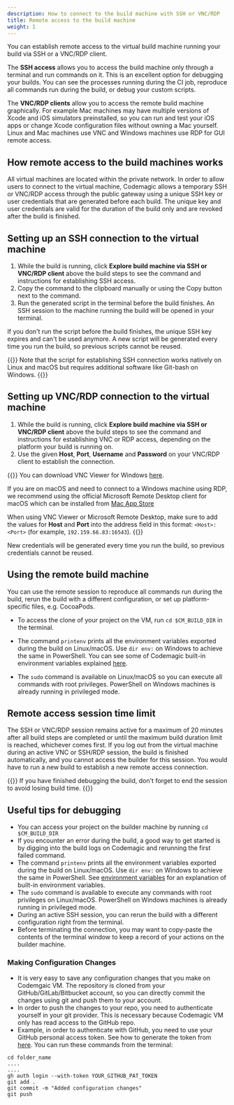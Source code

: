 ```yaml
---
description: How to connect to the build machine with SSH or VNC/RDP
title: Remote access to the build machine
weight: 1
---
```


You can establish remote access to the virtual build machine running your build via SSH or a VNC/RDP client. 

The **SSH access** allows you to access the build machine only through a terminal and run commands on it. This is an excellent option for debugging your builds. You can see the processes running during the CI job, reproduce all commands run during the build, or debug your custom scripts.

The **VNC/RDP clients** allow you to access the remote build machine graphically. For example Mac machines may have multiple versions of Xcode and iOS simulators preinstalled, so you can run and test your iOS apps or change Xcode configuration files without owning a Mac yourself. Linux and Mac machines use VNC and Windows machines use RDP for GUI remote access.

## How remote access to the build machines works

All virtual machines are located within the private network. In order to allow users to connect to the virtual machine, Codemagic allows a temporary SSH or VNC/RDP access through the public gateway using a unique SSH key or user credentials that are generated before each build. The unique key and user credentials are valid for the duration of the build only and are revoked after the build is finished.

## Setting up an SSH connection to the virtual machine

1. While the build is running, click **Explore build machine via SSH or VNC/RDP client** above the build steps to see the command and instructions for establishing SSH access. 
2. Copy the command to the clipboard manually or using the Copy button next to the command.
3. Run the generated script in the terminal before the build finishes. An SSH session to the machine running the build will be opened in your terminal.

If you don't run the script before the build finishes, the unique SSH key expires and can't be used anymore. A new script will be generated every time you run the build, so previous scripts cannot be reused.

{{<notebox>}}
Note that the script for establishing SSH connection works natively on Linux and macOS but requires additional software like Git-bash on Windows.
{{</notebox>}}

## Setting up VNC/RDP connection to the virtual machine

1. While the build is running, click **Explore build machine via SSH or VNC/RDP client** above the build steps to see the command and instructions for establishing VNC or RDP access, depending on the platform your build is running on. 
2. Use the given **Host**, **Port**, **Username** and **Password** on your VNC/RDP client to establish the connection.

{{<notebox>}}
You can download VNC Viewer for Windows [here](https://www.realvnc.com/en/connect/download/viewer/windows/). 

If you are on macOS and need to connect to a Windows machine using RDP, we recommend using the official Microsoft Remote Desktop client for macOS which can be installed from [Mac App Store](https://apps.apple.com/us/app/microsoft-remote-desktop/id1295203466)

When using VNC Viewer or Microsoft Remote Desktop, make sure to add the values for **Host** and **Port** into the address field in this format: `<Host>:<Port>` (for example,  `192.159.66.83:16543`).
{{</notebox>}}

New credentials will be generated every time you run the build, so previous credentials cannot be reused.

## Using the remote build machine

You can use the remote session to reproduce all commands run during the build, rerun the build with a different configuration, or set up platform-specific files, e.g. CocoaPods.

* To access the clone of your project on the VM, run `cd $CM_BUILD_DIR` in the terminal. 

* The command `printenv` prints all the environment variables exported during the build on Linux/macOS. Use `dir env:` on Windows to achieve the same in PowerShell. You can see some of Codemagic built-in environment variables explained [here](../building/environment-variables/#codemagic-read-only-environment-variables).

* The `sudo` command is available on Linux/macOS so you can execute all commands with root privileges. PowerShell on Windows machines is already running in privileged mode.

## Remote access session time limit

The SSH or VNC/RDP session remains active for a maximum of 20 minutes after all build steps are completed or until the maximum build duration limit is reached, whichever comes first. If you log out from the virtual machine during an active VNC or SSH/RDP session, the build is finished automatically, and you cannot access the builder for this session. You would have to run a new build to establish a new remote access connection.

{{<notebox>}}
If you have finished debugging the build, don't forget to end the session to avoid losing build time.
{{</notebox>}}

## Useful tips for debugging

* You can access your project on the builder machine by running `cd $CM_BUILD_DIR`
* If you encounter an error during the build, a good way to get started is by digging into the build logs on Codemagic and rerunning the first failed command.
* The command `printenv` prints all the environment variables exported during the build on Linux/macOS. Use `dir env:` on Windows to achieve the same in PowerShell. See [environment variables](../building/environment-variables/) for an explanation of built-in environment variables.
* The `sudo` command is available to execute any commands with root privileges on Linux/macOS. PowerShell on Windows machines is already running in privileged mode.
* During an active SSH session, you can rerun the build with a different configuration right from the terminal.
* Before terminating the connection, you may want to copy-paste the contents of the terminal window to keep a record of your actions on the builder machine.

### Making Configuration Changes

* It is very easy to save any configuration changes that you make on Codemgaic VM. The repository is cloned from your GitHub/GitLab/Bitbucket account, so you can directly commit the changes using git and push them to your account.
* In order to push the changes to your repo, you need to authenticate yourself in your git provider. This is necessary because Codemagic VM only has read access to the GitHub repo. 
* Example, in order to authenticate with GitHub, you need to use your GitHub personal access token. See how to generate the token from [here](https://github.com/settings/tokens). You can run these commands from the terminal: 
  
```
cd folder_name
....
....
gh auth login --with-token YOUR_GITHUB_PAT_TOKEN
git add .
git commit -m "Added configuration changes"
git push
```
